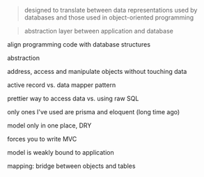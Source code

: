 > designed to translate between data representations used by databases and those used in object-oriented programming

> abstraction layer between application and database

align programming code with database structures

abstraction

address, access and manipulate objects without touching data

active record vs. data mapper pattern

prettier way to access data vs. using raw SQL

only ones I've used are prisma and eloquent (long time ago)

model only in one place, DRY

forces you to write MVC

model is weakly bound to application

mapping: bridge between objects and tables
